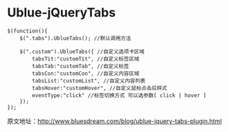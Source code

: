 Ublue-jQueryTabs
================

    $(function(){
        $(".tabs").UblueTabs(); //默认调用方法
     
        $(".custom").UblueTabs({ //自定义选项卡区域
            tabsTit:"customTit", //自定义标签区域
            tabsTab:"customTab", //自定义标签
            tabsCon:"customCon", //自定义内容区域
            tabsList:"customList", //自定义内容列表
            tabsHover:"customHover", //自定义鼠标点击后样式
            eventType:"click" //标签切换方式 可以选参数[ click | hover ]
        });
    });

原文地址：http://www.bluesdream.com/blog/ublue-jquery-tabs-plugin.html
